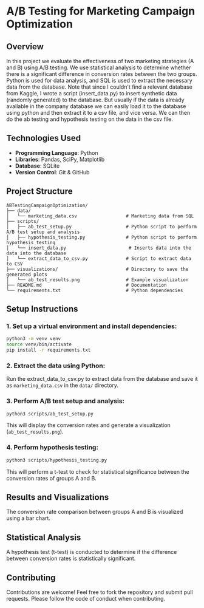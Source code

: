 
# A/B Testing for Marketing Campaign Optimization

## Overview

In this project we evaluate the effectiveness of two marketing strategies (A and B) using A/B testing. We use statistical analysis to determine whether there is a significant difference in conversion rates between the two groups. Python is used for data analysis, and SQL is used to extract the necessary data from the database. Note that since I couldn't find a relevant database from Kaggle, I wrote a script (insert_data.py) to insert synthetic data (randomly generated) to the database. But usually if the data is already available in the company database we can easily load it to the database using python and then extract it to a csv file, and vice versa. We can then do the ab testing and hypothesis testing on the data in the csv file.

## Technologies Used

- **Programming Language**: Python
- **Libraries**: Pandas, SciPy, Matplotlib
- **Database**: SQLite
- **Version Control**: Git & GitHub

## Project Structure

```
ABTestingCampaignOptimization/
├── data/
│   └── marketing_data.csv                  # Marketing data from SQL
├── scripts/
│   ├── ab_test_setup.py                    # Python script to perform A/B test setup and analysis
│   ├── hypothesis_testing.py               # Python script to perform hypothesis testing
│   └── insert_data.py			             # Inserts data into the data into the database
│   └── extract_data_to_csv.py              # Script to extract data to CSV
├── visualizations/                         # Directory to save the generated plots
│   └── ab_test_results.png                 # Example visualization
├── README.md                               # Documentation
└── requirements.txt                        # Python dependencies
```

## Setup Instructions

### 1. Set up a virtual environment and install dependencies:

```bash
python3 -m venv venv
source venv/bin/activate
pip install -r requirements.txt
```

### 2. Extract the data using Python:

Run the extract_data_to_csv.py to extract data from the database and save it as `marketing_data.csv` in the `data/` directory.

### 3. Perform A/B test setup and analysis:

```bash
python3 scripts/ab_test_setup.py
```

This will display the conversion rates and generate a visualization (`ab_test_results.png`).

### 4. Perform hypothesis testing:

```bash
python3 scripts/hypothesis_testing.py
```

This will perform a t-test to check for statistical significance between the conversion rates of groups A and B.

## Results and Visualizations

The conversion rate comparison between groups A and B is visualized using a bar chart.

## Statistical Analysis

A hypothesis test (t-test) is conducted to determine if the difference between conversion rates is statistically significant.

## Contributing

Contributions are welcome! Feel free to fork the repository and submit pull requests. Please follow the code of conduct when contributing.